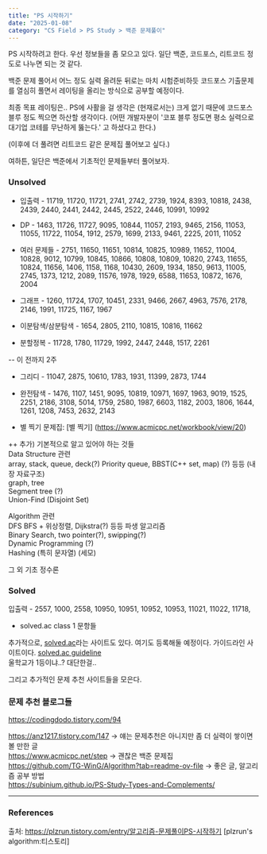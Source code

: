 ```yaml
---
title: "PS 시작하기"
date: "2025-01-08"
category: "CS Field > PS Study > 백준 문제풀이"
---
```


PS 시작하려고 한다.
우선 정보들을 좀 모으고 있다.
일단 백준, 코드포스, 리트코드 정도로 나누면 되는 것 같다.

백준 문제 풀어서 어느 정도 실력 올려둔 뒤로는
마치 시험준비하듯 코드포스 기출문제를 열심히 풀면서 레이팅을 올리는 방식으로 공부할 예정이다.

최종 목표 레이팅은.. PS에 사활을 걸 생각은 (현재로서는) 크게 없기 때문에
코드포스 블루 정도 찍으면 하산할 생각이다. (어떤 개발자분이 '코포 블루 정도면 평소 실력으로 대기업 코테를 무난하게 뚫는다.' 고 하셨다고 한다.)

(이후에 더 풀려면 리트코드 같은 문제집 풀어보고 싶다.)

여하튼, 일단은 백준에서 기초적인 문제들부터 풀어보자.

### Unsolved
* 입출력 - 11719, 11720, 11721, 2741, 2742, 2739, 1924, 8393, 10818, 2438, 2439, 2440, 2441, 2442, 2445, 2522, 2446, 10991, 10992

* DP - 1463, 11726, 11727, 9095, 10844, 11057, 2193, 9465, 2156, 11053, 11055, 11722, 11054, 1912, 2579, 1699, 2133, 9461, 2225, 2011, 11052

* 여러 문제들 - 2751, 11650, 11651, 10814, 10825, 10989, 11652, 11004, 10828, 9012, 10799, 10845, 10866, 10808, 10809, 10820, 2743, 11655, 10824, 11656, 1406, 1158, 1168, 10430, 2609, 1934, 1850, 9613, 11005, 2745, 1373, 1212, 2089, 11576, 1978, 1929, 6588, 11653, 10872, 1676, 2004

* 그래프 - 1260, 11724, 1707, 10451, 2331, 9466, 2667, 4963, 7576, 2178, 2146, 1991, 11725, 1167, 1967

* 이분탐색/삼분탐색 - 1654, 2805, 2110, 10815, 10816, 11662

* 분할정복 - 11728, 1780, 11729, 1992, 2447, 2448, 1517, 2261


-- 이 전까지 2주 
* 그리디 - 11047, 2875, 10610, 1783, 1931, 11399, 2873, 1744

* 완전탐색 - 1476, 1107, 1451, 9095, 10819, 10971, 1697, 1963, 9019, 1525, 2251, 2186, 3108, 5014, 1759, 2580, 1987, 6603, 1182, 2003, 1806, 1644, 1261, 1208, 7453, 2632, 2143


* 별 찍기 문제집: [별 찍기] (https://www.acmicpc.net/workbook/view/20)

++ 추가) 기본적으로 알고 있어야 하는 것들  
Data Structure 관련  
array, stack, queue, deck(?) Priority queue, BBST(C++ set, map) (?) 등등 (내장 자료구조)  
graph, tree  
Segment tree (?)  
Union-Find (Disjoint Set)  

Algorithm 관련  
DFS BFS + 위상정렬, Dijkstra(?) 등등 파생 알고리즘  
Binary Search, two pointer(?), swipping(?)  
Dynamic Programming (?)  
Hashing (특히 문자열) (세모)  

그 외
기초 정수론
### Solved
입출력 - 2557, 1000, 2558, 10950, 10951, 10952, 10953, 11021, 11022, 11718, 

+ solved.ac class 1 문항들  

추가적으로, [solved.ac](https://solved.ac)라는 사이트도 있다. 여기도 등록해둘 예정이다.
가이드라인 사이트이다. [solved.ac guideline](https://blog.koder.page/solvedac-guideline/)  
울학교가 1등이냐..? 대단한걸..

그리고 추가적인 문제 추천 사이트들을 모은다.
### 문제 추천 블로그들
https://codingdodo.tistory.com/94

https://anz1217.tistory.com/147 -> 얘는 문제추천은 아니지만 좀 더 실력이 쌓이면 볼 만한 글  
https://www.acmicpc.net/step -> 괜찮은 백준 문제집  
https://github.com/TG-WinG/Algorithm?tab=readme-ov-file -> 좋은 글, 알고리즘 공부 방법  
https://subinium.github.io/PS-Study-Types-and-Complements/  
***

### References
출처: https://plzrun.tistory.com/entry/알고리즘-문제풀이PS-시작하기 [plzrun's algorithm:티스토리]
